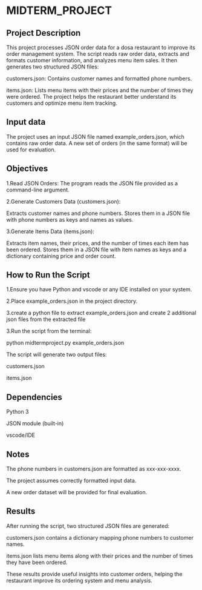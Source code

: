 # MIDTERM_PROJECT 

## Project Description

This project processes JSON order data for a dosa restaurant to improve its order management system. The script reads raw order data, extracts and formats customer information, and analyzes menu item sales. It then generates two structured JSON files:

customers.json: Contains customer names and formatted phone numbers.

items.json: Lists menu items with their prices and the number of times they were ordered.
The project helps the restaurant better understand its customers and optimize menu item tracking.

## Input data

The project uses an input JSON file named example_orders.json, which contains raw order data. A new set of orders (in the same format) will be used for evaluation.

## Objectives
1.Read JSON Orders:
The program reads the JSON file provided as a command-line argument.

2.Generate Customers Data (customers.json):

Extracts customer names and phone numbers.
Stores them in a JSON file with phone numbers as keys and names as values.

3.Generate Items Data (items.json):

Extracts item names, their prices, and the number of times each item has been ordered.
Stores them in a JSON file with item names as keys and a dictionary containing price and order count.

## How to Run the Script

1.Ensure you have Python and vscode or any IDE installed on your system.

2.Place example_orders.json in the project directory.

3.create a python file to extract example_orders.json and create 2 additional json files from the extracted file 

3.Run the script from the terminal:

python midtermproject.py example_orders.json

The script will generate two output files:

customers.json

items.json

## Dependencies

Python 3

JSON module (built-in)

vscode/IDE

## Notes

The phone numbers in customers.json are formatted as xxx-xxx-xxxx.

The project assumes correctly formatted input data.

A new order dataset will be provided for final evaluation.

## Results

After running the script, two structured JSON files are generated:

customers.json contains a dictionary mapping phone numbers to customer names.

items.json lists menu items along with their prices and the number of times they have been ordered.

These results provide useful insights into customer orders, helping the restaurant improve its ordering system and menu analysis.
